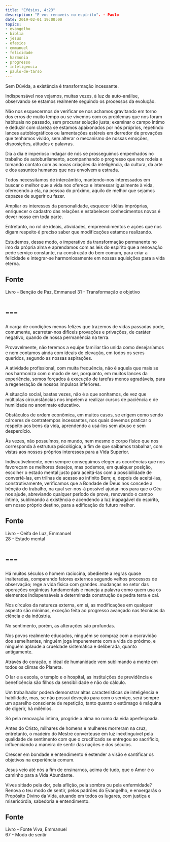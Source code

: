 ```yaml
---
title: "Efésios, 4:23"
description: "E vos renoveis no espírito". - Paulo
date: 2019-02-01 19:00:00
topics: 
- evangelho
- biblia
- jesus
- efesios
- emmanuel
- felicidade
- harmonia
- progresso
- inteligencia
- paulo-de-tarso
---
```


Sem Dúvida, a existência é transformação incessante.

Indispensável nos vejamos, muitas vezes, à luz da auto-análise, observando se
estamos realmente seguindo os processos da evolução. 

Não nos esquecermos de verificar se nos achamos gravitando em torno dos erros de
muito tempo ou se vivemos com os problemas que nos foram habituais no passado,
sem procurar solução justa; examinar o campo íntimo e deduzir com clareza se
estamos apaixonados por nós próprios, repetindo lances autobiográficos ou
lamentações estéreis em derredor de provações que tenhamos vivido, sem alterar o
mecanismo de nossas emoções, disposições, atitudes e palavras.

Dia a dia é imperioso indagar de nós se prosseguimos empenhados no trabalho de
autoburilamento, acompanhando o progresso que nos rodeia e tomando contato com
as novas criações da inteligência, da cultura, da arte e dos assuntos humanos
que nos envolvem a estrada.

Todos necessitamos de intercâmbio, mantendo-nos interessados em buscar o melhor
que a vida nos ofereça e interessar igualmente à vida, oferecendo a ela, na
pessoa do próximo, aquilo de melhor que sejamos capazes de sugerir ou fazer.

Ampliar os interesses da personalidade, esquecer idéias impróprias, enriquecer o
cadastro das relações e estabelecer conhecimentos novos é dever nosso em toda
parte.

Entretanto, no rol de ideais, atividades, empreendimentos e ações que nos digam
respeito é preciso saber que modificações estamos realizando.

Estudemos, desse modo, o imperativo da transformação permanente no imo da
própria alma e aprendamos com as leis do espírito que a renovação pede serviço
constante, na construção do bem comum, para criar a felicidade e integrar-se
harmoniosamente em nossas aquisições para a vida eterna.

## Fonte
Livro - Benção de Paz, Emmanuel
31 - Transformação e objetivo 

# ---

A carga de condições menos felizes que trazemos de vidas passadas pode,
comumente, acarretar-nos difíceis provações e privações, de caráter negativo,
quando de nossa permanência na terra.

Provavelmente, não teremos a equipe familiar tão unida como desejaríamos e nem
contamos ainda com ideais de elevação, em todos os seres queridos, segundo as
nossas aspirações.

A atividade profissional, com muita frequência, não é aquela que mais se nos
harmoniza com o modo de ser, porquanto, em muitos lances da experiência, somos
forçados à execução de tarefas menos agradáveis, para a regeneração de nossos
impulsos inferiores.

A situação social, bastas vezes, não é a que sonhamos, de vez que múltiplas
circunstâncias nos impelem a realizar cursos de paciência e de humildade no
anonimato educativo.

Obstáculos de ordem econômica, em muitos casos, se erigem como sendo cárceres de
contratempos incessantes, nos quais devemos praticar o respeito aos bens da
vida, aprendendo a usá-los sem abuso e sem desperdício.

Às vezes, não possuímos, no mundo, nem mesmo o corpo físico que nos corresponda à
estrutura psicológica, a fim de que saibamos trabalhar, com vistas aos nossos próprios
interesses para a Vida Superior.

Indiscutivelmente, nem sempre conseguimos eleger as ocorrências que nos
favoreçam os melhores desejos, mas podemos, em qualquer posição, escolher o
estado mental justo para aceitá-las com a possibilidade de convertê-las, em
trilhas de acesso ao infinito Bem; e, depois de aceitá-las, construtivamente,
verificamos que a Bondade de Deus nos concede a bênção do trabalho, na qual
ser-nos-á possível ajudar-nos para que o Céu nos ajude, abreviando qualquer
período de prova, renovando o campo íntimo, sublimando a existência e acendendo
a luz inapagável do espírito, em nosso próprio destino, para a edificação do
futuro melhor.

## Fonte
Livro - Ceifa de Luz, Emmanuel  
28 - Estado mental

# ---

Há muitos séculos o homem raciocina, obediente a regras quase inalteradas,
comparando fatores externos segundo velhos processos de observação; rege a vida
física com grandes .mudanças no setor das operações orgânicas fundamentais e
maneja a palavra como quem usa os elementos indispensáveis a determinada
construção de pedra terra e cal.

Nos círculos da natureza externa, em si, as modificações em qualquer
aspecto são mínimas, exceção feita ao progresso avançado nas técnicas da ciência e
da indústria.

No sentimento, porém, as alterações são profundas.

Nos povos realmente educados, ninguém se compraz com a escravidão dos
semelhantes, ninguém joga impunemente com a vida do próximo, e ninguém
aplaude a crueldade sistemática e deliberada, quanto antigamente.

Através do coração, o ideal de humanidade vem sublimando a mente em
todos os climas do Planeta.

O lar e a escola, o templo e o hospital, as instituições de previdência e
beneficência são filhos da sensibilidade e não do cálculo.

Um trabalhador poderá demonstrar altas características de inteligência e
habilidade, mas, se não possui devoção para com o serviço, será sempre um aparelho
consciente de repetição, tanto quanto o estômago é máquina de digerir, há milênios.

Só pela renovação íntima, progride a alma no rumo da vida aperfeiçoada.

Antes do Cristo, milhares de homens e mulheres morreram na cruz,
entretanto, o madeiro do Mestre converteu­se em luz inextinguível pela qualidade de
sentimento com que o crucificado se entregou ao sacrifício, influenciando a maneira
de sentir das nações e dos séculos.

Crescer em bondade e entendimento ­é estender a visão e santificar os
objetivos na experiência comum.

Jesus veio até nós a fim de ensinar­nos, acima de tudo, que o Amor é o
caminho para a Vida Abundante.

Vives sitiado pela dor, pela aflição, pela sombra ou pela enfermidade?
Renova o teu modo de sentir, pelos padrões do Evangelho, e enxergarás o
Propósito Divino da Vida, atuando em todos os lugares, com justiça e misericórdia,
sabedoria e entendimento.

## Fonte
Livro - Fonte Viva, Emmanuel  
67 - Modo de sentir
